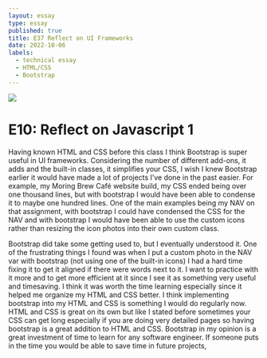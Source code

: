 ```yaml
---
layout: essay
type: essay
published: true
title: E37 Reflect on UI Frameworks
date: 2022-10-06
labels:
  - technical essay
  - HTML/CSS
  - Bootstrap
---
```


<img class="ui medium right floated rounded image" src="../images/do-html-css-work.jpeg">
<br>

<h1>E10: Reflect on Javascript 1</h1>

<p>
Having known HTML and CSS before this class I think Bootstrap is super useful in UI frameworks. Considering the number of different add-ons, it adds and the built-in classes, it simplifies your CSS, I wish I knew Bootstrap earlier it would have made a lot of projects I’ve done in the past easier. For example, my Moring Brew Café website build, my CSS ended being over one thousand lines, but with bootstrap I would have been able to condense it to maybe one hundred lines. One of the main examples being my NAV on that assignment, with bootstrap I could have condensed the CSS for the NAV and with bootstrap I would have been able to use the custom icons rather than resizing the icon photos into their own custom class. </p>
<p>
Bootstrap did take some getting used to, but I eventually understood it. One of the frustrating things I found was when I put a custom photo in the NAV var with bootstrap (not using one of the built-in icons) I had a hard time fixing it to get it aligned if there were words next to it. I want to practice with it more and to get more efficient at it since I see it as something very useful and timesaving. I think it was worth the time learning especially since it helped me organize my HTML and CSS better. I think implementing bootstrap into my HTML and CSS is something I would do regularly now. HTML and CSS is great on its own but like I stated before sometimes your CSS can get long especially if you are doing very detailed pages so having bootstrap is a great addition to HTML and CSS. Bootstrap in my opinion is a great investment of time to learn for any software engineer. If someone puts in the time you would be able to save time in future projects, </p>
